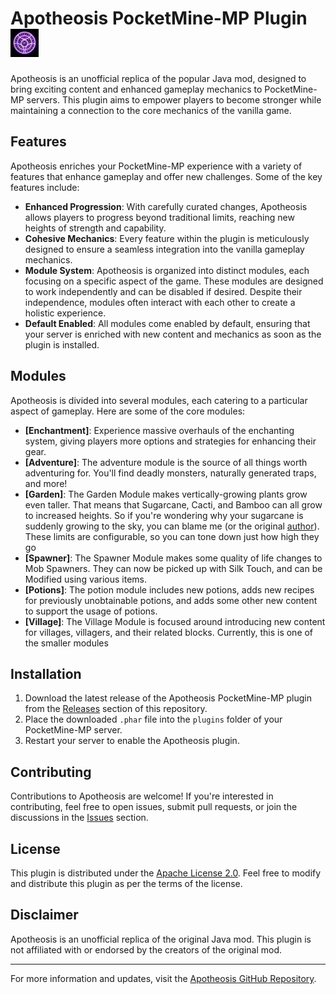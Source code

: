 # Apotheosis PocketMine-MP Plugin <img src="icon.png" alt="Apotheosis Logo" width="45"/>

Apotheosis is an unofficial replica of the popular Java mod, designed to bring exciting content and enhanced gameplay mechanics to PocketMine-MP servers. This plugin aims to empower players to become stronger while maintaining a connection to the core mechanics of the vanilla game.

## Features

Apotheosis enriches your PocketMine-MP experience with a variety of features that enhance gameplay and offer new challenges. Some of the key features include:

- **Enhanced Progression**: With carefully curated changes, Apotheosis allows players to progress beyond traditional limits, reaching new heights of strength and capability.
- **Cohesive Mechanics**: Every feature within the plugin is meticulously designed to ensure a seamless integration into the vanilla gameplay mechanics.
- **Module System**: Apotheosis is organized into distinct modules, each focusing on a specific aspect of the game. These modules are designed to work independently and can be disabled if desired. Despite their independence, modules often interact with each other to create a holistic experience.
- **Default Enabled**: All modules come enabled by default, ensuring that your server is enriched with new content and mechanics as soon as the plugin is installed.

## Modules

Apotheosis is divided into several modules, each catering to a particular aspect of gameplay. Here are some of the core modules:

- **[Enchantment]**: Experience massive overhauls of the enchanting system, giving players more options and strategies for enhancing their gear.
- **[Adventure]**: The adventure module is the source of all things worth adventuring for. You'll find deadly monsters, naturally generated traps, and more!
- **[Garden]**: The Garden Module makes vertically-growing plants grow even taller. That means that Sugarcane, Cacti, and Bamboo can all grow to increased heights.  So if you're wondering why your sugarcane is suddenly growing to the sky, you can blame me (or the original [author](https://legacy.curseforge.com/members/Shadows_of_Fire/projects)).  These limits are configurable, so you can tone down just how high they go
- **[Spawner]**: The Spawner Module makes some quality of life changes to Mob Spawners. They can now be picked up with Silk Touch, and can be Modified using various items.
- **[Potions]**: The potion module includes new potions, adds new recipes for previously unobtainable potions, and adds some other new content to support the usage of potions.
- **[Village]**: The Village Module is focused around introducing new content for villages, villagers, and their related blocks.  Currently, this is one of the smaller modules

## Installation

1. Download the latest release of the Apotheosis PocketMine-MP plugin from the [Releases](https://github.com/iLVOEWOCK/ApotheosisPM/releases) section of this repository.
2. Place the downloaded `.phar` file into the `plugins` folder of your PocketMine-MP server.
3. Restart your server to enable the Apotheosis plugin.

## Contributing

Contributions to Apotheosis are welcome! If you're interested in contributing, feel free to open issues, submit pull requests, or join the discussions in the [Issues](https://github.com/iLVOEWOCK/ApotheosisPM/issues) section.

## License

This plugin is distributed under the [Apache License 2.0](LICENSE). Feel free to modify and distribute this plugin as per the terms of the license.

## Disclaimer

Apotheosis is an unofficial replica of the original Java mod. This plugin is not affiliated with or endorsed by the creators of the original mod.

---

For more information and updates, visit the [Apotheosis GitHub Repository](https://github.com/iLVOEWOCK/ApotheosisPM).
